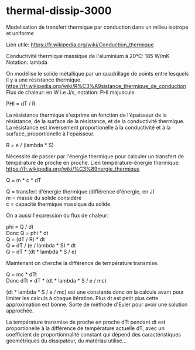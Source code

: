 # thermal-dissip-3000
Modelisation de transfert thermique par conduction dans un milieu isotrope et uniforme

Lien utile: https://fr.wikipedia.org/wiki/Conduction_thermique

Conductivité thermique massique de l'aluminium à 20°C: 185 W/mK\
Notation: lambda

On modélise le solide métallique par un quadrillage de points entre lesquels il y a une résistance thermique.\
https://fr.wikipedia.org/wiki/R%C3%A9sistance_thermique_de_conduction \
Flux de chaleur: en W i.e J/s, notation: PHI majuscule

PHI = dT / R

La résistance thermique s'exprime en fonction de l'épaisseur de la résistance, de la surface de la résistance, et de la conductivité thermique. La résistance est inversement proportionelle à la conductivité et à la surface, proportionelle à l'epaisseur.

R = e / (lambda * S)

Nécessité de passer par l'énergie thermique pour calculer un transfert de température de proche en proche. Lien température-énergie thermique: https://fr.wikipedia.org/wiki/%C3%89nergie_thermique

Q = m * c * dT

Q = transfert d'énergie thermique (différence d'énergie, en J)\
m = masse du solide considéré\
c = capacité thermique massique du solide

On a aussi l'expression du flux de chaleur:

phi = Q / dt\
Donc Q = phi * dt\
Q = (dT / R) * dt\
Q = dT / (e / lambda * S) * dt\
Q = dT * (dt * lambda * S / e)

Maintenant on cherche la différence de température transmise.

Q = mc * dTt\
Donc dTt = dT * (dt * lambda * S / e / mc)

(dt * lambda * S / e / mc) est une constante donc on la calcule avant pour limiter les calculs à chaque itération. Plus dt est petit plus cette approximation est bonne. Sorte de méthode d'Euler pour avoir une solution approchée.

La température transmise de proche en proche dTt pendant dt est proportionelle à la différence de température actuelle dT, avec un coefficient de proportionnalité constant qui dépend des
caractéristiques géométriques du dissipateur, du matériau utilisé...
